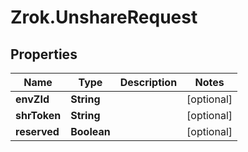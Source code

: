 # Zrok.UnshareRequest

## Properties

Name | Type | Description | Notes
------------ | ------------- | ------------- | -------------
**envZId** | **String** |  | [optional] 
**shrToken** | **String** |  | [optional] 
**reserved** | **Boolean** |  | [optional] 


